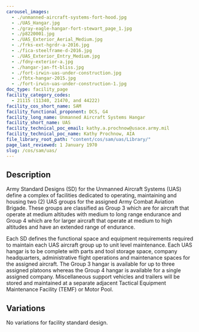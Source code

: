 ```yaml
---
carousel_images:
  - ./unmanned-aircraft-systems-fort-hood.jpg
  - ./UAS_Hangar.jpg
  - ./gray-eagle-hangar-fort-stewart_page_1.jpg
  - ./p8220001.jpg
  - ./UAS_Exterior_Aerial_Medium.jpg
  - ./frks-ext-hgrdr-a-2016.jpg
  - ./fica-steelframe-d-2016.jpg
  - ./UAS_Exterior_Entry_Medium.jpg
  - ./fdny-exterior-a.jpg
  - ./hangar-jan-ft-bliss.jpg
  - ./fort-irwin-uas-under-construction.jpg
  - ./fbtx-hangar-2015.jpg
  - ./fort-irwin-uas-under-construction-1.jpg
doc_type: facility_page
facility_category_codes:
  - 21115 (11340, 21470, and 44222)
facility_cos_short_name: SAM
facility_functional_proponent: DCS, G4
facility_long_name: Unmanned Aircraft Systems Hangar
facility_short_name: UAS
facility_technical_poc_email: kathy.a.prochnow@usace.army.mil
facility_technical_poc_name: Kathy Prochnow, AIA
file_library_root_path: "content/cos/sam/uas/Library/"
page_last_reviewed: 1 January 1970
slug: /cos/sam/uas/
---
```


## Description

Army Standard Designs (SD) for the Unmanned Aircraft Systems (UAS) define a complex of facilities dedicated to operating, maintaining and housing two (2) UAS groups for the assigned Army Combat Aviation Brigade. These groups are classified as Group 3 which are for aircraft that operate at medium altitudes with medium to long range endurance and Group 4 which are for larger aircraft that operate at medium to high altitudes and have an extended range of endurance.

Each SD defines the functional space and equipment requirements required to maintain each UAS aircraft group up to unit level maintenance. Each UAS hangar is to be complete with parts and tool storage space, company headquarters, administrative flight operations and maintenance spaces for the assigned aircraft. The Group 3 hangar is available for up to three assigned platoons whereas the Group 4 hangar is available for a single assigned company. Miscellaneous support vehicles and trailers will be stored and maintained at a separate adjacent Tactical Equipment Maintenance Facility (TEMF) or Motor Pool.

## Variations

No variations for facility standard design.
